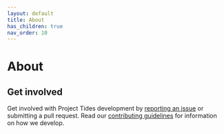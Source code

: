 ```yaml
---
layout: default
title: About
has_children: true
nav_order: 10
---
```


# About


## Get involved
Get involved with Project Tides development by [reporting an issue](https://github.com/ProjectTides/tides/issues/new?assignees=&labels=&template=bug_report.md) or submitting a pull request. Read our [contributing guidelines](/getting-started/general-contributing) for information on how we develop.
